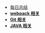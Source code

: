<!--
 * @Author: your name
 * @Date: 2021-02-07 10:06:45
 * @LastEditTime: 2021-02-07 15:02:44
 * @LastEditors: Please set LastEditors
 * @Description: In User Settings Edit
 * @FilePath: \docsify-blog-master\docs\_siderbar.md
-->

- [每日总结](zh-cn/learning)
- [**webpack 相关**](zh-cn/webpack)
- [**Git 相关**](zh-cn/git-instruction)
- [**JAVA 相关**](zh-cn/java-study)

